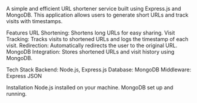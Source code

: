 A simple and efficient URL shortener service built using Express.js and MongoDB. This application allows users to generate short URLs and track visits with timestamps.

Features
URL Shortening: Shortens long URLs for easy sharing.
Visit Tracking: Tracks visits to shortened URLs and logs the timestamp of each visit.
Redirection: Automatically redirects the user to the original URL.
MongoDB Integration: Stores shortened URLs and visit history using MongoDB.

Tech Stack
Backend: Node.js, Express.js
Database: MongoDB
Middleware: Express JSON

Installation
Node.js installed on your machine.
MongoDB set up and running. 
